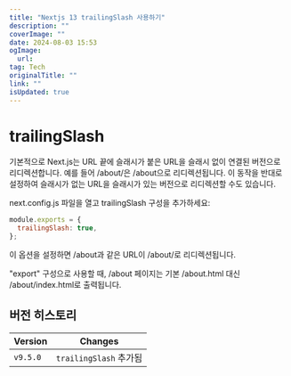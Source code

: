 ```yaml
---
title: "Nextjs 13 trailingSlash 사용하기"
description: ""
coverImage: ""
date: 2024-08-03 15:53
ogImage: 
  url: 
tag: Tech
originalTitle: ""
link: ""
isUpdated: true
---
```






# trailingSlash

기본적으로 Next.js는 URL 끝에 슬래시가 붙은 URL을 슬래시 없이 연결된 버전으로 리디렉션합니다. 예를 들어 /about/은 /about으로 리디렉션됩니다. 이 동작을 반대로 설정하여 슬래시가 없는 URL을 슬래시가 있는 버전으로 리디렉션할 수도 있습니다.

next.config.js 파일을 열고 trailingSlash 구성을 추가하세요:

```js
module.exports = {
  trailingSlash: true,
};
```

<div class="content-ad"></div>

이 옵션을 설정하면 /about과 같은 URL이 /about/로 리디렉션됩니다.

"export" 구성으로 사용할 때, /about 페이지는 기본 /about.html 대신 /about/index.html로 출력됩니다.

## 버전 히스토리

| Version  | Changes                |
| -------- | ---------------------- |
| `v9.5.0` | `trailingSlash` 추가됨 |

<div class="content-ad"></div>
